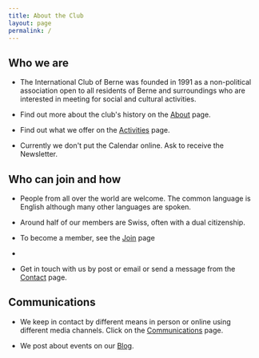 ```yaml
---
title: About the Club
layout: page
permalink: /
---
```


## Who we are

- The International Club of Berne was founded in 1991 as a non-political association open to all residents of Berne and surroundings who are interested in meeting for social and cultural activities. 

- Find out more about the club's history on the [About](/about/) page.

- Find out what we offer on the [Activities](/activities/) page.

- Currently we don't put the Calendar online. Ask to receive the Newsletter. 

## Who can join and how

- People from all over the world are welcome. The common language is English although many other languages are spoken.
- Around half of our members are Swiss, often with a dual citizenship.

- To become a member, see the [Join](/join/) page

- 

- Get in touch with us by post or email or send a message from the [Contact](/contact-2/) page.

## Communications

- We keep in contact by different means in person or online using different media channels. Click on the [Communications](/activities/) page.

- We post about events on our [Blog](/blog/). 








